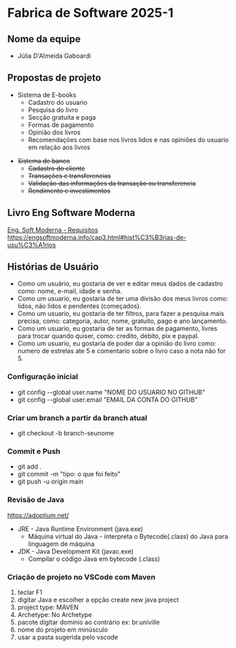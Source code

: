 # Fabrica de Software 2025-1

## Nome da equipe

- Júlia D'Almeida Gaboardi

## Propostas de projeto

- Sistema de E-books
  - Cadastro do usuario
  - Pesquisa do livro
  - Secção gratuita e paga
  - Formas de pagamento
  - Opinião dos livros
  - Recomendações com base nos livros lidos e nas opiniões do usuario em relação aos livros

<s>

- Sistema de banco
  - Cadastro do cliente
  - Transações e transferencias
  - Validação das informações da transação ou transferencia
  - Rendimento e investimentos
</s>

## Livro Eng Software Moderna

[Eng. Soft Moderna - Requisitos](https://engsoftmoderna.info/cap3.html)
https://engsoftmoderna.info/cap3.html#hist%C3%B3rias-de-usu%C3%A1rios

## Histórias de Usuário

- Como um usuário, eu gostaria de ver e editar meus dados de cadastro como: nome, e-mail, idade e senha.
- Como um usuario, eu gostaria de ter uma divisão dos meus livros como: lidos, não lidos e pendentes (começados).
- Como um usuario, eu gostaria de ter filtros, para fazer a pesquisa mais precisa, como: categoria, autor, nome, gratuito, pago e ano lançamento.
- Como um usuario, eu gostaria de ter as formas de pagamento, livres para trocar quando quiser, como: credito, debito, pix e paypal.
- Como um usuario, eu gostaria de poder dar a opinião do livro como: numero de estrelas ate 5 e comentario sobre o livro caso a nota não for 5.

### Configuração inicial

- git config --global user.name "NOME DO USUARIO NO GITHUB"
- git config --global user.email "EMAIL DA CONTA DO GITHUB"

### Criar um branch a partir da branch atual

- git checkout -b branch-seunome

### Commit e Push

- git add .
- git commit -m "tipo: o que foi feito"
- git push -u origin main

### Revisão de Java

https://adoptium.net/

- JRE - Java Runtime Environment (java.exe)
  - Máquina virtual do Java - interpreta o Bytecode(.class) do Java para linguagem de máquina
- JDK - Java Development Kit (javac.exe)
  - Compilar o código Java em bytecode (.class)

### Criação de projeto no VSCode com Maven

1) teclar F1
2) digitar Java e escolher a opção create new java project
3) project type: MAVEN
4) Archetype: No Archetype
5) pacote digitar domínio ao contrário ex: br.univille
6) nome do projeto em minúsculo
7) usar a pasta sugerida pelo vscode